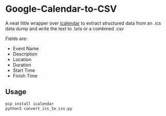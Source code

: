 # Google-Calendar-to-CSV

A neat little wrapper over [icalendar](https://github.com/collective/icalendar) to extract structured data from an .ics data dump and write the text to .txts or a combined .csv

Fields are:
* Event Name
* Description
* Location
* Duration
* Start Time
* Finish Time

## Usage

```py
pip install icalendar
python3 convert_ics_to_csv.py
```
